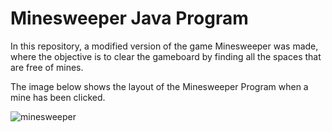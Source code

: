 # Minesweeper Java Program

In this repository, a modified version of the game Minesweeper was made, where the objective is to clear the gameboard by finding
all the spaces that are free of mines.  

The image below shows the layout of the Minesweeper Program when a mine has been clicked.

![minesweeper](https://user-images.githubusercontent.com/43174428/139906717-ecc73112-3072-4477-8b9f-eb0185878f4b.png)

